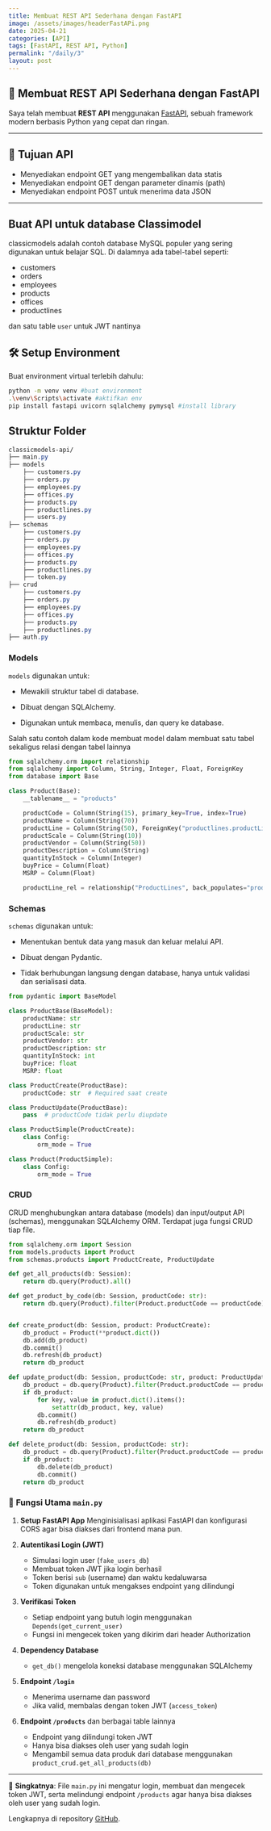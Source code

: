 ```yaml
---
title: Membuat REST API Sederhana dengan FastAPI
image: /assets/images/headerFastAPi.png
date: 2025-04-21
categories: [API]
tags: [FastAPI, REST API, Python]
permalink: "/daily/3"
layout: post
---
```


## 🚀 Membuat REST API Sederhana dengan FastAPI
Saya telah membuat **REST API** menggunakan [FastAPI](https://fastapi.tiangolo.com/), sebuah framework modern berbasis Python yang cepat dan ringan.

---

## 🎯 Tujuan API

- Menyediakan endpoint GET yang mengembalikan data statis
- Menyediakan endpoint GET dengan parameter dinamis (path)
- Menyediakan endpoint POST untuk menerima data JSON

---

## Buat API untuk database Classimodel 
classicmodels adalah contoh database MySQL populer yang sering digunakan untuk belajar SQL. Di dalamnya ada tabel-tabel seperti:
- customers
- orders
- employees
- products
- offices
- productlines

dan satu table `user` untuk JWT nantinya

## 🛠️ Setup Environment

Buat environment virtual terlebih dahulu:

```bash
python -m venv venv #buat environment
.\venv\Scripts\activate #aktifkan env
pip install fastapi uvicorn sqlalchemy pymysql #install library
```

## Struktur Folder
```css
classicmodels-api/
├── main.py
├── models
    ├── customers.py
    ├── orders.py
    ├── employees.py
    ├── offices.py
    ├── products.py
    ├── productlines.py
    ├── users.py
├── schemas
    ├── customers.py
    ├── orders.py
    ├── employees.py
    ├── offices.py
    ├── products.py
    ├── productlines.py
    ├── token.py
├── crud
    ├── customers.py
    ├── orders.py
    ├── employees.py
    ├── offices.py
    ├── products.py
    ├── productlines.py
├── auth.py
```

### Models
`models` digunakan untuk:

- Mewakili struktur tabel di database.

- Dibuat dengan SQLAlchemy.

- Digunakan untuk membaca, menulis, dan query ke database.

Salah satu contoh dalam kode membuat model dalam membuat satu tabel sekaligus relasi dengan tabel lainnya
```python
from sqlalchemy.orm import relationship
from sqlalchemy import Column, String, Integer, Float, ForeignKey
from database import Base

class Product(Base):
    __tablename__ = "products"

    productCode = Column(String(15), primary_key=True, index=True)
    productName = Column(String(70))
    productLine = Column(String(50), ForeignKey("productlines.productLine"))
    productScale = Column(String(10))
    productVendor = Column(String(50))
    productDescription = Column(String)
    quantityInStock = Column(Integer)
    buyPrice = Column(Float)
    MSRP = Column(Float)

    productLine_rel = relationship("ProductLines", back_populates="products")
```

### Schemas
`schemas` digunakan untuk:

- Menentukan bentuk data yang masuk dan keluar melalui API.

- Dibuat dengan Pydantic.

- Tidak berhubungan langsung dengan database, hanya untuk validasi dan serialisasi data.


```python
from pydantic import BaseModel

class ProductBase(BaseModel):
    productName: str
    productLine: str
    productScale: str
    productVendor: str
    productDescription: str
    quantityInStock: int
    buyPrice: float
    MSRP: float

class ProductCreate(ProductBase):
    productCode: str  # Required saat create

class ProductUpdate(ProductBase):
    pass  # productCode tidak perlu diupdate

class ProductSimple(ProductCreate):
    class Config:
        orm_mode = True

class Product(ProductSimple):
    class Config:
        orm_mode = True
```


### CRUD
CRUD menghubungkan antara database (models) dan input/output API (schemas), menggunakan SQLAlchemy ORM. Terdapat juga fungsi CRUD tiap file.

```python
from sqlalchemy.orm import Session
from models.products import Product
from schemas.products import ProductCreate, ProductUpdate

def get_all_products(db: Session):
    return db.query(Product).all()

def get_product_by_code(db: Session, productCode: str):
    return db.query(Product).filter(Product.productCode == productCode).first()


def create_product(db: Session, product: ProductCreate):
    db_product = Product(**product.dict())
    db.add(db_product)
    db.commit()
    db.refresh(db_product)
    return db_product

def update_product(db: Session, productCode: str, product: ProductUpdate):
    db_product = db.query(Product).filter(Product.productCode == productCode).first()
    if db_product:
        for key, value in product.dict().items():
            setattr(db_product, key, value)
        db.commit()
        db.refresh(db_product)
    return db_product

def delete_product(db: Session, productCode: str):
    db_product = db.query(Product).filter(Product.productCode == productCode).first()
    if db_product:
        db.delete(db_product)
        db.commit()
    return db_product
```



### 🎯 **Fungsi Utama `main.py`**

1. **Setup FastAPI App**
   Menginisialisasi aplikasi FastAPI dan konfigurasi CORS agar bisa diakses dari frontend mana pun.

2. **Autentikasi Login (JWT)**

   * Simulasi login user (`fake_users_db`)
   * Membuat token JWT jika login berhasil
   * Token berisi `sub` (username) dan waktu kedaluwarsa
   * Token digunakan untuk mengakses endpoint yang dilindungi

3. **Verifikasi Token**

   * Setiap endpoint yang butuh login menggunakan `Depends(get_current_user)`
   * Fungsi ini mengecek token yang dikirim dari header Authorization

4. **Dependency Database**

   * `get_db()` mengelola koneksi database menggunakan SQLAlchemy

5. **Endpoint `/login`**

   * Menerima username dan password
   * Jika valid, membalas dengan token JWT (`access_token`)

6. **Endpoint `/products`** dan berbagai table lainnya

   * Endpoint yang dilindungi token JWT
   * Hanya bisa diakses oleh user yang sudah login
   * Mengambil semua data produk dari database menggunakan `product_crud.get_all_products(db)`

---

🧠 **Singkatnya**:
File `main.py` ini mengatur login, membuat dan mengecek token JWT, serta melindungi endpoint `/products` agar hanya bisa diakses oleh user yang sudah login.


Lengkapnya di repository
[GitHub](https://github.com/sherylanastasyapalambang/Tugas-3-Web-Lanjutan.git).

